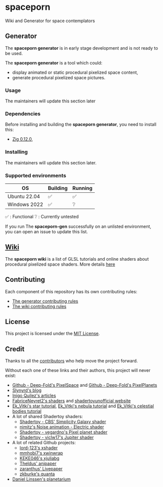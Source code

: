 # spaceporn

Wiki and Generator for space contemplators

## Generator

The **spaceporn generator** is in early stage development and is not ready to be used.

The **spaceporn generator** is a tool which could:
- display animated or static procedural pixelized space content,
- generate procedural pixelized space pictures.

### Usage

The maintainers will update this section later

### Dependencies

Before installing and building the **spaceporn generator**, you need to install this:
- [Zig 0.12.0](https://ziglang.org/download/#release-0.12.0),

### Installing

The maintainers will update this section later.

### Supported environments

OS | Building | Running
--- | --- | ---
Ubuntu 22.04 | :white_check_mark: | :white_check_mark:
Windows 2022 | :white_check_mark: | :grey_question:

:white_check_mark: : Functional
:grey_question: : Currently untested

If you run The **spaceporn-gen** successfully on an unlisted environment, you can open an issue to update this list.

## [Wiki](https://github.com/tiawl/spaceporn/blob/trunk/wiki/README.md)

The **spaceporn wiki** is a list of GLSL tutorials and online shaders about procedural pixelized space shaders.
More details [here](https://github.com/tiawl/spaceporn/blob/trunk/wiki/README.md)

## Contributing

Each component of this repository has its own contributing rules:
- [The generator contributing rules](https://github.com/tiawl/spaceporn/blob/trunk/CONTRIBUTING.md)
- [The wiki contributing rules](https://github.com/tiawl/spaceporn/blob/trunk/wiki/CONTRIBUTING.md)

## License

This project is licensed under the [MIT License](LICENSE.md).

## Credit

Thanks to all the [contributors](https://github.com/tiawl/spaceporn/contributors) who help move the project forward.

Without each one of these links and their authors, this project will never exist:
- [Github - Deep-Fold's PixelSpace][1] and [Github - Deep-Fold's PixelPlanets][2]
- [Slynyrd's blog][3]
- [Inigo Quilez's articles][4]
- [FabriceNeyret2's shaders][5] and [shadertoyunofficial website][6]
- [Ek_Vitki's star tutorial][7], [Ek_Vitki's nebula tutorial][8] and [Ek_Vitki's celestial bodies tutorial][9]
- A lot of shared Shadertoy shaders:
  - [Shadertoy - CBS' Simplicity Galaxy shader][10]
  - [nimitz's Noise animation - Electric shader][11]
  - [Shadertoy - vegardno's Pixel planet shader][12]
  - [Shadertoy - viclw17's Jupiter shader][13]
- A lot of related Github projects:
  - [lord-123's xshader][14]
  - [mmhobi7's xwinwrap][15]
  - [KEKE046's xjuliabg][16]
  - [Theldus' anipaper][17]
  - [zaranthus' Livepaper][18]
  - [zkburke's quanta][20]
- [Daniel Linssen's planetarium][19]

[1]:https://github.com/Deep-Fold/PixelSpace
[2]:https://github.com/Deep-Fold/PixelPlanets
[3]:https://www.slynyrd.com/blog
[4]:https://iquilezles.org/www/index.htm
[5]:https://www.shadertoy.com/user/FabriceNeyret2
[6]:https://shadertoyunofficial.wordpress.com/
[7]:https://www.reddit.com/r/PixelArt/comments/s3gybx/star_tutorial/
[8]:https://www.reddit.com/r/PixelArt/comments/s4y4nx/nebula_tutorial/
[9]:https://www.reddit.com/r/PixelArt/comments/s3wr11/another_quick_tutorial_for_some_other_celestial/
[10]:https://www.shadertoy.com/view/MslGWN
[11]:https://www.shadertoy.com/view/ldlXRS
[12]:https://www.shadertoy.com/view/WdSSWD
[13]:https://www.shadertoy.com/view/MdyfWw
[14]:https://github.com/lord-123/xshader
[15]:https://github.com/mmhobi7/xwinwrap
[16]:https://github.com/KEKE046/xjuliabg
[17]:https://github.com/Theldus/anipaper
[18]:https://github.com/zuranthus/LivePaper
[19]:https://managore.itch.io/planetarium
[20]:https://github.com/zkburke/quanta

